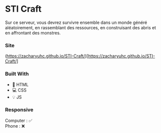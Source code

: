 # STI Craft

Sur ce serveur, vous devrez survivre ensemble dans un monde généré aléatoirement, en rassemblant des ressources, en construisant des abris et en affrontant des monstres.

### Site

(https://zacharyuhc.github.io/STI-Craft/)[https://zacharyuhc.github.io/STI-Craft/]

### Built With

- 📙 HTML
- 💻 CSS
- 💡 JS

### Responsive

Computer : ✅  
Phone : ❌